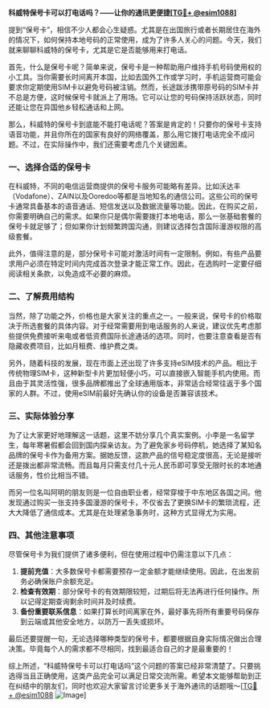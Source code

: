 **科威特保号卡可以打电话吗？——让你的通讯更便捷[[TG💪+ @esim1088](https://t.me/s/esim1088)]**

提到“保号卡”，相信不少人都会心生疑惑。尤其是在出国旅行或者长期居住在海外的情况下，如何保持本地号码的正常使用，成为了许多人关心的问题。今天，我们就来聊聊科威特的保号卡，尤其是它是否能够用来打电话。

首先，什么是保号卡呢？简单来说，保号卡是一种帮助用户维持手机号码使用权的小工具。当你需要长时间离开本国，比如去国外工作或学习时，手机运营商可能会要求你定期使用SIM卡以避免号码被注销。然而，长途跋涉携带原号码的SIM卡并不总是方便，这时候保号卡就派上了用场。它可以让您的号码保持活跃状态，同时还能让您在异国他乡轻松通话和上网。

那么，科威特的保号卡到底能不能打电话呢？答案是肯定的！只要你的保号卡支持语音功能，并且你所在的国家有良好的网络覆盖，那么用它拨打电话完全不成问题。不过，在实际操作中，我们还需要考虑几个关键因素。

### 一、选择合适的保号卡

在科威特，不同的电信运营商提供的保号卡服务可能略有差异。比如沃达丰（Vodafone）、ZAIN以及Ooredoo等都是当地知名的通信公司。这些公司的保号卡通常具备基本的语音通话、短信发送以及数据流量等功能。因此，在购买之前，你需要明确自己的需求。如果你只是偶尔需要拨打本地电话，那么一张基础套餐的保号卡就足够了；但如果你计划频繁跨国沟通，则建议选择包含国际漫游权限的高级套餐。

此外，值得注意的是，部分保号卡可能对激活时间有一定限制。例如，有些产品要求用户必须在特定时间内完成首次登录才能正常工作。因此，在选购时一定要仔细阅读相关条款，以免造成不必要的麻烦。

### 二、了解费用结构

当然，除了功能之外，价格也是大家关注的重点之一。一般来说，保号卡的价格取决于所选套餐的具体内容。对于经常需要用到电话服务的人来说，建议优先考虑那些提供免费接听来电或者低资费国际长途通话的选项。同时，也要注意查看是否有隐藏收费项目，比如月租费、维护费之类。

另外，随着科技的发展，现在市面上还出现了许多支持eSIM技术的产品。相比于传统物理SIM卡，这种新型卡片更加轻便小巧，可以直接嵌入智能手机内使用。而且由于其灵活性强，很多品牌都推出了全球通用版本，非常适合经常往返于多个国家的人群。不过，使用eSIM前最好先确认你的设备是否兼容该技术。

### 三、实际体验分享

为了让大家更好地理解这一话题，这里不妨分享几个真实案例。小李是一名留学生，每年寒暑假都会回到国内探亲访友。为了避免家乡号码停机，她选择了某知名品牌的保号卡作为备用方案。据她反馈，这款产品的信号稳定度很高，无论是接听还是拨出都非常流畅。而且每月只需支付几十元人民币即可享受无限时长的本地通话服务，性价比相当不错。

而另一位名叫阿明的朋友则是一位自由职业者，经常穿梭于中东地区各国之间。他发现通过购买一张支持多国漫游的保号卡，不仅省去了更换SIM卡的繁琐流程，还大大降低了通信成本。尤其是在处理紧急事务时，这种方式显得尤为实用。

### 四、其他注意事项

尽管保号卡为我们提供了诸多便利，但在使用过程中仍需注意以下几点：

1. **提前充值**：大多数保号卡都需要预存一定金额才能继续使用。因此，在出发前务必确保账户余额充足。
2. **检查有效期**：部分保号卡的有效期限较短，过期后将无法再进行任何操作。所以记得定期查询剩余时间并及时续费。
3. **备份重要联系信息**：如果打算长时间离家在外，最好事先将所有重要号码保存到云端或其他安全地方，以防万一丢失或损坏。

最后还要提醒一句，无论选择哪种类型的保号卡，都要根据自身实际情况做出合理决策。毕竟每个人的需求都不尽相同，找到最适合自己的才是最重要的！

综上所述，“科威特保号卡可以打电话吗”这个问题的答案已经非常清楚了。只要挑选得当且正确使用，这类产品完全可以满足日常交流所需。希望本文能够帮助到正在纠结中的朋友们，同时也欢迎大家留言讨论更多关于海外通讯的话题哦～[[TG💪+ @esim1088](https://t.me/s/esim1088) ![Image](https://i.postimg.cc/4NQfJmqS/Snipaste-2025-05-13-00-14-12.png)]
